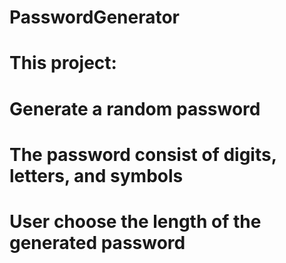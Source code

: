 # PasswordGenerator
# This project:
# Generate a random password
# The password consist of digits, letters, and symbols
# User choose the length of the generated password

